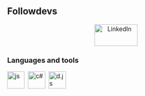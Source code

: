## Followdevs

<div id="socials" align="center">
  <a href="https://discordapp.com/users/335154369706328065">
    <img src="https://ezwow.org/uploads/monthly_12_2019/post-2-0-24646800-1576927826.png" width="100" height="50" alt="LinkedIn"/>
  </a>
</div>

### Languages and tools

<img src="https://cdn.jsdelivr.net/gh/devicons/devicon/icons/javascript/javascript-original.svg" title="js" width="40" height="40"/>&nbsp;
<img src="https://cdn.jsdelivr.net/gh/devicons/devicon@latest/icons/csharp/csharp-original.svg" title="c#" width="40" height="40"/>&nbsp;
<img src="https://cdn.jsdelivr.net/gh/devicons/devicon@latest/icons/discordjs/discordjs-original.svg" title="d.js" width="40" height="40"/>&nbsp;

